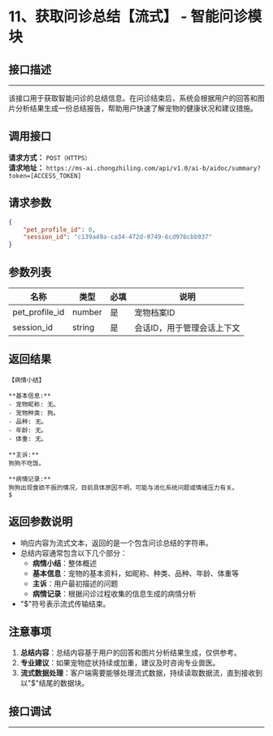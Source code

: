 # 11、获取问诊总结【流式】 - 智能问诊模块

## 接口描述
---
该接口用于获取智能问诊的总结信息。在问诊结束后，系统会根据用户的回答和图片分析结果生成一份总结报告，帮助用户快速了解宠物的健康状况和建议措施。

## 调用接口
**请求方式：** `POST（HTTPS）`  
**请求地址：** `https://ms-ai.chongzhiling.com/api/v1.0/ai-b/aidoc/summary?token=[ACCESS_TOKEN]`

## 请求参数
```json
{
    "pet_profile_id": 0,
    "session_id": "c139a49a-ca34-472d-9749-6cd976cbb937"
}
```

## 参数列表

| 名称            | 类型   | 必填 | 说明                  |
| --------------- | ------ | ---- | --------------------- |
| pet_profile_id  | number | 是   | 宠物档案ID            |
| session_id      | string | 是   | 会话ID，用于管理会话上下文 |

## 返回结果
```plaintext
【病情小结】

**基本信息:**
- 宠物昵称: 无。
- 宠物种类: 狗。
- 品种: 无。
- 年龄: 无。
- 体重: 无。

**主诉:**
狗狗不吃饭。

**病情记录:**
狗狗出现食欲不振的情况，目前具体原因不明，可能与消化系统问题或情绪压力有关。
$
```

## 返回参数说明
- 响应内容为流式文本，返回的是一个包含问诊总结的字符串。
- 总结内容通常包含以下几个部分：
  - **病情小结**：整体概述
  - **基本信息**：宠物的基本资料，如昵称、种类、品种、年龄、体重等
  - **主诉**：用户最初描述的问题
  - **病情记录**：根据问诊过程收集的信息生成的病情分析
- "$"符号表示流式传输结束。

## 注意事项
1. **总结内容**：总结内容基于用户的回答和图片分析结果生成，仅供参考。
2. **专业建议**：如果宠物症状持续或加重，建议及时咨询专业兽医。
3. **流式数据处理**：客户端需要能够处理流式数据，持续读取数据流，直到接收到以"$"结尾的数据块。

## 接口调试
---
<script setup>  
import SwaggerUI from '../../../../src/components/SwaggerUI.vue'  
</script>  

<ClientOnly>  
  <SwaggerUI   
    tag="summary"   
    type="post"   
    path="/aidoc/summary"   
  />  
</ClientOnly>


